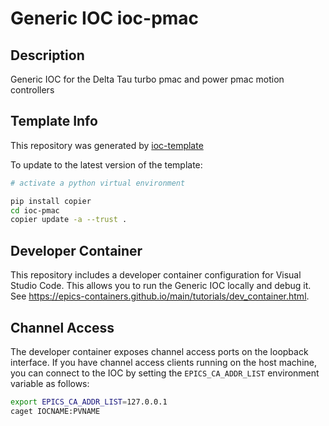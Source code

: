 # Generic IOC ioc-pmac

## Description
Generic IOC for the Delta Tau turbo pmac and power pmac motion controllers

## Template Info
This repository was generated by
[ioc-template](https://github.com/epics-containers/ioc-template)

To update to the latest version of the template:

```bash
# activate a python virtual environment

pip install copier
cd ioc-pmac
copier update -a --trust .
```

## Developer Container

This repository includes a developer container configuration for Visual Studio Code. This allows you to run the Generic IOC locally and debug it. See https://epics-containers.github.io/main/tutorials/dev_container.html.

## Channel Access

The developer container exposes channel access ports on the loopback interface. If you have channel access clients running on the host machine, you can connect to the IOC by setting the `EPICS_CA_ADDR_LIST` environment variable as follows:

```bash
export EPICS_CA_ADDR_LIST=127.0.0.1
caget IOCNAME:PVNAME
```
